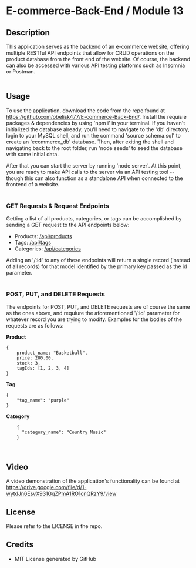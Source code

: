 # E-commerce-Back-End / Module 13


## Description

This application serves as the backend of an e-commerce website, offering multiple RESTful API endpoints that allow for CRUD operations on the product database from the front end of the website. Of course, the backend can also be accessed with various API testing platforms such as Insomnia or Postman.
<br>
<br>
## Usage

To use the application, download the code from the repo found at https://github.com/obelisk477/E-commerce-Back-End/. Install the requisie packages & dependencies by using 'npm i' in your terminal. If you haven't initialized the database already, you'll need to navigate to the 'db' directory, login to your MySQL shell, and run the command 'source schema.sql' to create an 'ecommerce_db' database. Then, after exiting the shell and navigating back to the root folder, run 'node seeds' to seed the database with some initial data.

After that you can start the server by running 'node server'. At this point, you are ready to make API calls to the server via an API testing tool -- though this can also function as a standalone API when connected to the frontend of a website.
<br>
<br>
### GET Requests & Request Endpoints

Getting a list of all products, categories, or tags can be accomplished by sending a GET request to the API endpoints below:

- Products: [/api/products](/api/products)
- Tags:      [/api/tags](/api/tags)
- Categories:    [/api/categories](/api/categories)

Adding an '/:id' to any of these endpoints will return a single record (instead of all records) for that model identified by the primary key passed as the id parameter.
<br>
<br>
### POST, PUT, and DELETE Requests

The endpoints for POST, PUT, and DELETE requests are of course the same as the ones above, and requiure the aforementioned '/:id' parameter for whatever record you are trying to modify. Examples for the bodies of the requests are as follows:

**Product**
```
{
    product_name: "Basketball",
    price: 200.00,
    stock: 3,
    tagIds: [1, 2, 3, 4] 
}
```
**Tag**
```
{
	"tag_name": "purple"
}
```
**Category**
```
    {
      "category_name": "Country Music"
    }
```
<br>

## Video

A video demonstration of the application's functionality can be found at https://drive.google.com/file/d/1-wytdJn6EsvX931GqZPmA1RO1cnQRzY9/view


## License

Please refer to the LICENSE in the repo.


## Credits

* MIT License generated by GitHub
